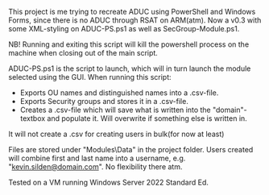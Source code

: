 This project is me trying to recreate ADUC using PowerShell and Windows Forms, since there is no ADUC through RSAT on ARM(atm).
Now a v0.3 with some XML-styling on ADUC-PS.ps1 as well as SecGroup-Module.ps1.

NB! Running and exiting this script will kill the powershell process on the machine when closing out of the main script.

ADUC-PS.ps1 is the script to launch, which will in turn launch the module selected using the GUI.
When running this script:
  - Exports OU names and distinguished names into a .csv-file.
  - Exports Security groups and stores it in a .csv-file.
  - Creates a .csv-file which will save what is written into the "domain"-textbox and populate it. Will overwrite if something else is written in.

It will not create a .csv for creating users in bulk(for now at least)

Files are stored under "Modules\Data" in the project folder.
Users created will combine first and last name into a username, e.g. "kevin.silden@domain.com". No flexibility there atm.

Tested on a VM running Windows Server 2022 Standard Ed.
